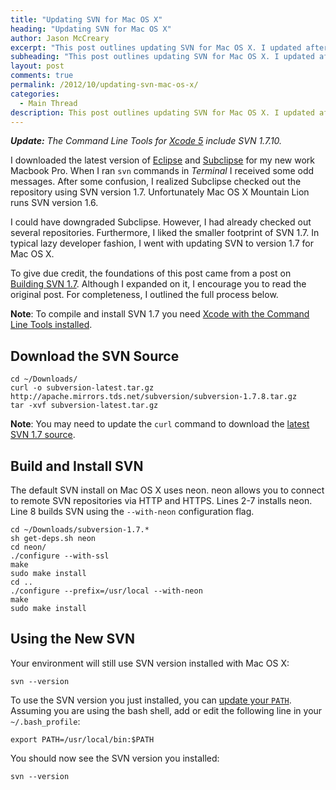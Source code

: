 ```yaml
---
title: "Updating SVN for Mac OS X"
heading: "Updating SVN for Mac OS X"
author: Jason McCreary
excerpt: "This post outlines updating SVN for Mac OS X. I updated after realizing new apps used SVN 1.7 while Mac OS X Mountain Lion used SVN 1.6."
subheading: "This post outlines updating SVN for Mac OS X. I updated after realizing new apps used SVN 1.7 while Mac OS X Mountain Lion used SVN 1.6."
layout: post
comments: true
permalink: /2012/10/updating-svn-mac-os-x/
categories:
  - Main Thread
description: This post outlines updating SVN for Mac OS X. I updated after realizing new apps used SVN 1.7 while Mac OS X Mountain Lion used SVN 1.6.
---
```

***Update:** The Command Line Tools for [Xcode 5](https://developer.apple.com/xcode/) include SVN 1.7.10.*

I downloaded the latest version of [Eclipse][1] and [Subclipse][2] for my new work Macbook Pro. When I ran `svn` commands in *Terminal* I received some odd messages. After some confusion, I realized Subclipse checked out the repository using SVN version 1.7. Unfortunately Mac OS X Mountain Lion runs SVN version 1.6.

I could have downgraded Subclipse. However, I had already checked out several repositories. Furthermore, I liked the smaller footprint of SVN 1.7. In typical lazy developer fashion, I went with updating SVN to version 1.7 for Mac OS X.

To give due credit, the foundations of this post came from a post on [Building SVN 1.7][3]. Although I expanded on it, I encourage you to read the original post. For completeness, I outlined the full process below.

**Note**: To compile and install SVN 1.7 you need [Xcode with the Command Line Tools installed](http://stackoverflow.com/questions/9329243/xcode-4-4-command-line-tools).

## Download the SVN Source

    cd ~/Downloads/
    curl -o subversion-latest.tar.gz http://apache.mirrors.tds.net/subversion/subversion-1.7.8.tar.gz
    tar -xvf subversion-latest.tar.gz

**Note**: You may need to update the `curl` command to download the [latest SVN 1.7 source][1].

## Build and Install SVN
The default SVN install on Mac OS X uses neon. neon allows you to connect to remote SVN repositories via HTTP and HTTPS. Lines 2-7 installs neon. Line 8 builds SVN using the `--with-neon` configuration flag.

    cd ~/Downloads/subversion-1.7.*
    sh get-deps.sh neon
    cd neon/
    ./configure --with-ssl
    make
    sudo make install
    cd ..
    ./configure --prefix=/usr/local --with-neon
    make
    sudo make install
    

## Using the New SVN

Your environment will still use SVN version installed with Mac OS X:

    svn --version

To use the SVN version you just installed, you can [update your `PATH`][4]. Assuming you are using the bash shell, add or edit the following line in your `~/.bash_profile`:

    export PATH=/usr/local/bin:$PATH

You should now see the SVN version you installed:

    svn --version

 [1]: http://subversion.apache.org/download/
 [2]: http://subclipse.tigris.org
 [3]: http://nicoduplessis.com/blog/2012/05/06/building-svn-1-dot-7-on-mac-os-x-lion/
 [4]: http://www.tech-recipes.com/rx/2621/os_x_change_path_environment_variable/
